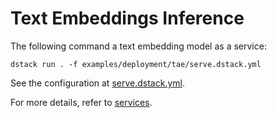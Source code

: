 # Text Embeddings Inference

The following command a text embedding model as a service:

```shell
dstack run . -f examples/deployment/tae/serve.dstack.yml
```

See the configuration at [serve.dstack.yml](serve.dstack.yml).

For more details, refer to [services](https://dstack.ai/docs/services).